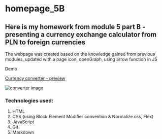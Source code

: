 # homepage_5B
## Here is my homework from module 5 part B - presenting a currency exchange calculator from PLN to foreign currencies

The webpage was created based on the knowledge gained from previous modules, 
updated with a page icon, openGraph, using arrow function in JS

Demo

[Currency converter - preview](https://parvinaodinaeva.github.io/homepage_5B/)

![converter image](https://i.postimg.cc/W15m1Y8H/exchange-rate-lg.jpg)

### Technologies used:
1. HTML
1. CSS (using Block Element Modifier convention & Normalize.css, Flex)
1. JavaScript
1. Git 
1. Markdown

